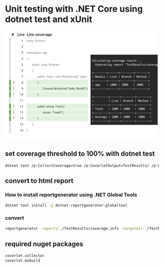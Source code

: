 # Unit testing with .NET Core using dotnet test and xUnit

![Alt Text](/assets/images/coverage.png)

## set coverage threshold to 100% with dotnet test

```bash
dotnet test /p:CollectCoverage=true /p:CoverletOutput=TestResults/ /p:CoverletOutputFormat=lcov /p:Threshold=100
```

## convert to html report

### How to install reportgenerator using .NET Global Tools

```bash
dotnet tool install -g dotnet-reportgenerator-globaltool
```

### convert
```bash
reportgenerator -reports:./TestResults/coverage.info -targetdir:./TestResults/ start ./TestResults/index.htm
```

## required nuget packages


```
coverlet.collector
coverlet.msbuild
```